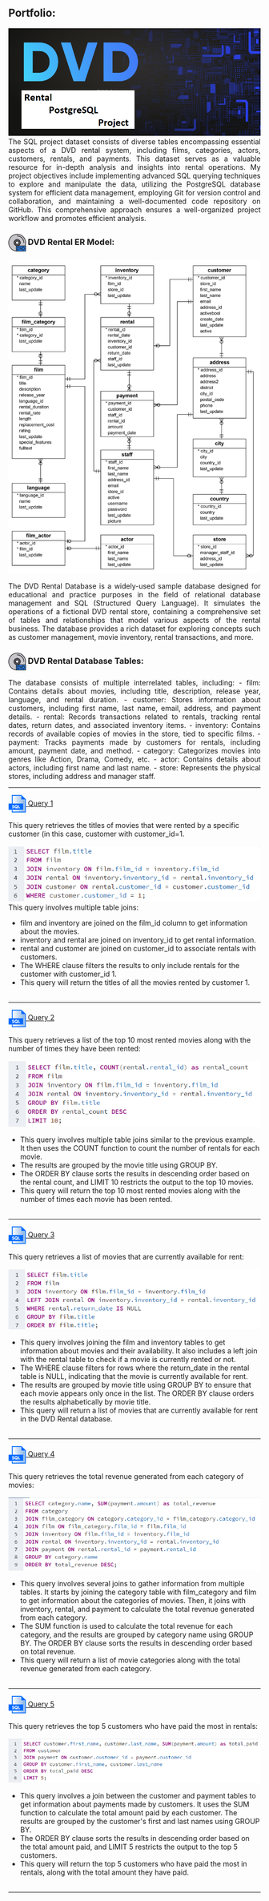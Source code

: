 ## Portfolio:

<img src="images/DVDlogo.png?raw=true"/>
<div align="justify">
The SQL project dataset consists of diverse tables encompassing essential aspects of a DVD rental system, including films, categories, actors, customers, rentals, and payments. This dataset serves as a valuable resource for in-depth analysis and insights into rental operations.
My project objectives include implementing advanced SQL querying techniques to explore and manipulate the data, utilizing the PostgreSQL database system for efficient data management, employing Git for version control and collaboration, and maintaining a well-documented code repository on GitHub. This comprehensive approach ensures a well-organized project workflow and promotes efficient analysis.
</div>

### <img src="images/DVDicon.png?raw=true" alt="Girl in a jacket" width="35" height="35" align="center"> DVD Rental ER Model:
<a href="images/DVDlogo.png" tagert="_new"><img src="images/ERD.png?raw=true"/></a>
<div align="justify">The DVD Rental Database is a widely-used sample database designed for educational and practice purposes in the field of relational database management and SQL (Structured Query Language). It simulates the operations of a fictional DVD rental store, containing a comprehensive set of tables and relationships that model various aspects of the rental business. The database provides a rich dataset for exploring concepts such as customer management, movie inventory, rental transactions, and more.</div>

### <img src="images/DVDicon.png?raw=true" alt="Girl in a jacket" width="35" height="35" align="center"> DVD Rental Database Tables:
<div align="justify">The database consists of multiple interrelated tables, including:
-	film: Contains details about movies, including title, description, release year, language, and rental duration.
-	customer: Stores information about customers, including first name, last name, email, address, and payment details.
-	rental: Records transactions related to rentals, tracking rental dates, return dates, and associated inventory items.
-	inventory: Contains records of available copies of movies in the store, tied to specific films.
-	payment: Tracks payments made by customers for rentals, including amount, payment date, and method.
-	category: Categorizes movies into genres like Action, Drama, Comedy, etc.
-	actor: Contains details about actors, including first name and last name.
-	store: Represents the physical stores, including address and manager staff.</div>

---
[<img src="images/SQLicon.png?raw=true" alt="Girl in a jacket" width="35" height="35" align="center"> Query 1](results/Query1.csv)
<br><br>This query retrieves the titles of movies that were rented by a specific customer (in this case, customer with customer_id=1.
<br><br>
<a href="Query/Query1.sql"><img src="Query/Query1.png?raw=true"/></a>
<br>This query involves multiple table joins:
-	film and inventory are joined on the film_id column to get information about the movies.
-	inventory and rental are joined on inventory_id to get rental information.
-	rental and customer are joined on customer_id to associate rentals with customers.
-	The WHERE clause filters the results to only include rentals for the customer with customer_id 1.
-	This query will return the titles of all the movies rented by customer 1.
<br><br>

---
[<img src="images/SQLicon.png?raw=true" alt="Girl in a jacket" width="35" height="35" align="center"> Query 2](results/Query2.csv)
<br><br>This query retrieves a list of the top 10 most rented movies along with the number of times they have been rented:
<br><br>
<a href="Query/Query2.sql"><img src="Query/Query2.png?raw=true"/></a>
<br>
-	This query involves multiple table joins similar to the previous example. It then uses the COUNT function to count the number of rentals for each movie. 
-	The results are grouped by the movie title using GROUP BY.
-	The ORDER BY clause sorts the results in descending order based on the rental count, and LIMIT 10 restricts the output to the top 10 movies.
-	This query will return the top 10 most rented movies along with the number of times each movie has been rented.
<br><br>

---
[<img src="images/SQLicon.png?raw=true" alt="Girl in a jacket" width="35" height="35" align="center"> Query 3](results/Query3.csv)
<br><br>This query retrieves a list of movies that are currently available for rent:
<br><br>
<a href="Query/Query3.sql"><img src="Query/Query3.png?raw=true"/></a>
<br>
-	This query involves joining the film and inventory tables to get information about movies and their availability. It also includes a left join with the rental table to check if a movie is currently rented or not.
-	The WHERE clause filters for rows where the return_date in the rental table is NULL, indicating that the movie is currently available for rent.
-	The results are grouped by movie title using GROUP BY to ensure that each movie appears only once in the list. The ORDER BY clause orders the results alphabetically by movie title.
-	This query will return a list of movies that are currently available for rent in the DVD Rental database.
<br><br>

---
[<img src="images/SQLicon.png?raw=true" alt="Girl in a jacket" width="35" height="35" align="center"> Query 4](results/Query4.csv)
<br><br> This query retrieves the total revenue generated from each category of movies:
<br><br>
<a href="Query/Query4.sql"><img src="Query/Query4.png?raw=true"/></a>
<br>
-	This query involves several joins to gather information from multiple tables. It starts by joining the category table with film_category and film to get information about the categories of movies. Then, it joins with inventory, rental, and payment to calculate the total revenue generated from each category.
-	The SUM function is used to calculate the total revenue for each category, and the results are grouped by category name using GROUP BY. The ORDER BY clause sorts the results in descending order based on total revenue.
-	This query will return a list of movie categories along with the total revenue generated from each category.
<br><br>

---
[<img src="images/SQLicon.png?raw=true" alt="Girl in a jacket" width="35" height="35" align="center"> Query 5](results/Query5.csv)
<br><br> This query retrieves the top 5 customers who have paid the most in rentals:
<br><br>
<a href="Query/Query5.sql"><img src="Query/Query5.png?raw=true"/></a>
<br>
-	This query involves a join between the customer and payment tables to get information about payments made by customers. It uses the SUM function to calculate the total amount paid by each customer. The results are grouped by the customer's first and last names using GROUP BY.
-	The ORDER BY clause sorts the results in descending order based on the total amount paid, and LIMIT 5 restricts the output to the top 5 customers.
-	This query will return the top 5 customers who have paid the most in rentals, along with the total amount they have paid.
<br><br>

---

